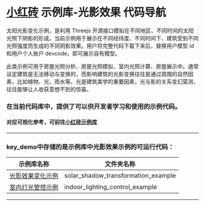 # [小红砖](www.bos.xyz) 示例库-光影效果 代码导航


太阳光影变化示例，是利用 Threejs 开源接口模拟在不同地区、不同时间的太阳光照下阴影的形成。当前示例用于展示在不同经纬度、不同时间下、建筑受到不同光照强度而生成的不同阴影效果。用户将完整代码下载下来后，替换用户模型 id 和用户个人账户 devcode，即可展示自有模型。

此类示例可用于房屋光照分析、房屋光照模拟、室内光照计算、房屋展示中。通常设定建筑是无法移动与变换的，而影响建筑的光影变换往往是通过周围的自然因素，比如植物、光、雨水等。光是建筑美学的重要因素，光与影的关系变幻莫测，往往能够让人收获意想不到的惊喜。


### 在当前代码库中，提供了可以供开发者学习和使用的示例代码。  
#### 对应可视化参考，可前往[小红砖示例库](https://www.bos.xyz/examples/)

---

### key_demo中存储的是示例库中光影效果示例的可运行代码：

示例库名称 | 文件夹名称 
------------ | ------------- 
[光影效果变化示例](https://www.bos.xyz/examples/solar_shadow_transformation_example.html?source=git)| solar_shadow_transformation_example 
[室内灯光管控示例](https://www.bos.xyz/examples/indoor_lighting_control_example.html?source=git) | indoor_lighting_control_example

---
